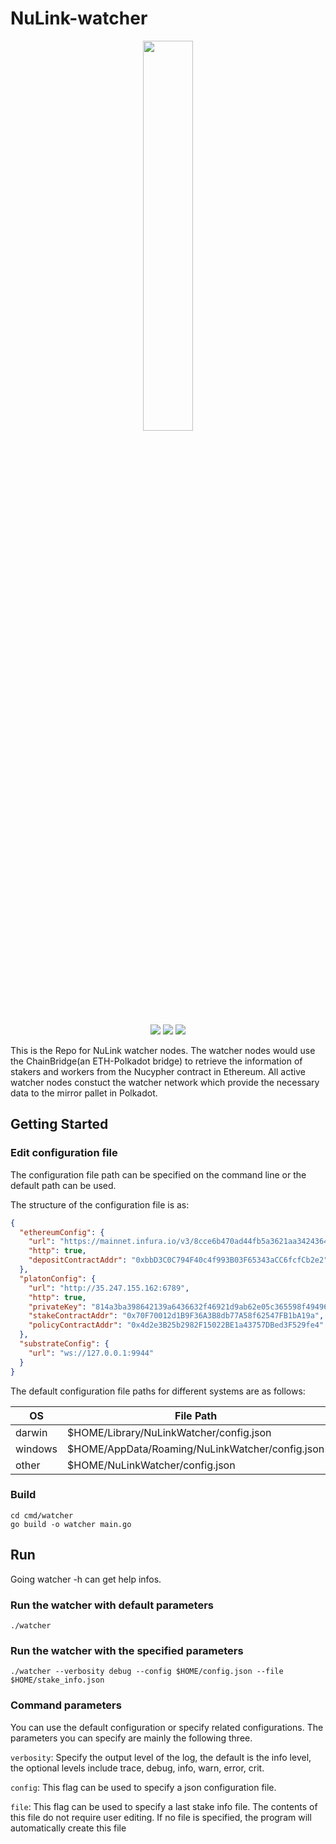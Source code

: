 # NuLink-watcher

<p align="center">
  <a href="https://www.nulink.org/"><img src="https://github.com/NuLink-network/nulink/blob/94c5538a5fdc25e7d4391f4f2e4af60b3c480fc1/logo/nulink-bg-1.png" width=40%  /></a>
</p>

<p align="center">
  <a href="https://github.com/NuLink-network"><img src="https://img.shields.io/badge/Playground-NuLink_Network-brightgreen?logo=Parity%20Substrate" /></a>
  <a href="http://nulink.org/"><img src="https://img.shields.io/badge/made%20by-NuLink%20Foundation-blue.svg?style=flat-square" /></a>
  <a href="https://github.com/NuLink-network/nulink-watcher"><img src="https://img.shields.io/badge/project-Nulink_Watcher-yellow.svg?style=flat-square" /></a>
</p>

This is the Repo for NuLink watcher nodes. The watcher nodes would use the ChainBridge(an ETH-Polkadot bridge) to retrieve the information of stakers and workers from the Nucypher contract in Ethereum. All active watcher nodes constuct the watcher network which provide the necessary data to the mirror pallet in Polkadot.

## Getting Started
### Edit configuration file 
The configuration file path can be specified on the command line or the default path can be used.

The structure of the configuration file is as:
```json
{
  "ethereumConfig": {
    "url": "https://mainnet.infura.io/v3/8cce6b470ad44fb5a3621aa34243647f",
    "http": true,
    "depositContractAddr": "0xbbD3C0C794F40c4f993B03F65343aCC6fcfCb2e2"
  },
  "platonConfig": {
    "url": "http://35.247.155.162:6789",
    "http": true,
    "privateKey": "814a3ba398642139a6436632f46921d9ab62e05c365598f4949651af40e537ac",
    "stakeContractAddr": "0x70F70012d1B9F36A3B8db77A58f62547FB1bA19a",
    "policyContractAddr": "0x4d2e3B25b2982F15022BE1a43757DBed3F529fe4"
  },
  "substrateConfig": {
    "url": "ws://127.0.0.1:9944"
  }
}
```
The default configuration file paths for different systems are as follows:

| OS| File Path |
| -------- | ------  | 
| darwin  | $HOME/Library/NuLinkWatcher/config.json | 
| windows | $HOME/AppData/Roaming/NuLinkWatcher/config.json  | 
| other   | $HOME/NuLinkWatcher/config.json | 

### Build
```shell
cd cmd/watcher
go build -o watcher main.go
```

## Run
Going watcher -h can get help infos.

### Run the watcher with default parameters
```shell
./watcher
```

### Run the watcher with the specified parameters
```shell
./watcher --verbosity debug --config $HOME/config.json --file $HOME/stake_info.json
```

### Command parameters
You can use the default configuration or specify related configurations. The parameters you can specify are mainly the following three.

`verbosity`: Specify the output level of the log, the default is the info level, the optional levels include trace, debug, info, warn, error, crit.

`config`: This flag can be used to specify a json configuration file.

`file`: This flag can be used to specify a last stake info file. The contents of this file do not require user editing. If no file is specified, the program will automatically create this file
